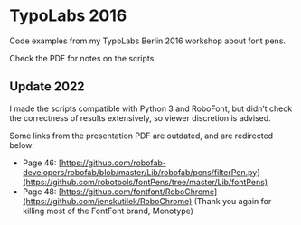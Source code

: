 # TypoLabs 2016

Code examples from my TypoLabs Berlin 2016 workshop about font pens.

Check the PDF for notes on the scripts.

## Update 2022

I made the scripts compatible with Python 3 and RoboFont, but didn’t check the
correctness of results extensively, so viewer discretion is advised.

Some links from the presentation PDF are outdated, and are redirected below:

- Page 46: [https://github.com/robofab-developers/robofab/blob/master/Lib/robofab/pens/filterPen.py](https://github.com/robotools/fontPens/tree/master/Lib/fontPens)
- Page 48: [https://github.com/fontfont/RoboChrome](https://github.com/jenskutilek/RoboChrome) (Thank you again for killing most of the FontFont brand, Monotype)
